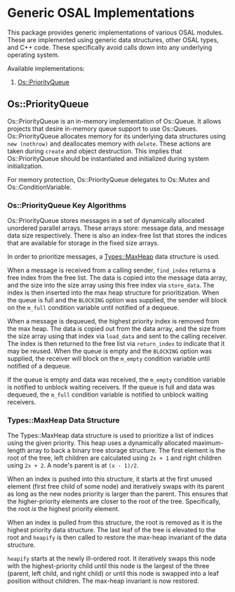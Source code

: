 # Generic OSAL Implementations

This package provides generic implementations of various OSAL modules. These are implemented using generic data structures, other OSAL types, and C++ code. These specifically avoid calls down into any underlying operating system.

Available implementations:
1. [Os::PriorityQueue](#ospriorityqueue)


## Os::PriorityQueue

Os::PriorityQueue is an in-memory implementation of Os::Queue. It allows projects that desire in-memory queue support to use Os::Queues.  Os::PriorityQueue allocates memory for its underlying data structures using `new (nothrow)` and deallocates memory with `delete`. These actions are taken during `create` and object destruction. This implies that Os::PriorityQueue should be instantiated and initialized during system initialization.

For memory protection, Os::PriorityQueue delegates to Os::Mutex and Os::ConditionVariable.

### Os::PriorityQueue Key Algorithms

Os::PriorityQueue stores messages in a set of dynamically allocated unordered parallel arrays. These arrays store: message data, and message data size respectively. There is also an index-free list that stores the indices that are available for storage in the fixed size arrays.

In order to prioritize messages, a [Types::MaxHeap](#typesmaxheap-data-structure) data structure is used.

When a message is received from a calling sender, `find_index` returns a free index from the free list. The data is copied into the message data array, and the size into the size array using this free index via `store_data`. The index is then inserted into the max heap structure for prioritization. When the queue is full and the `BLOCKING` option was supplied, the sender will block on the `m_full` condition variable until notified of a dequeue.

When a message is dequeued, the highest priority index is removed from the max heap. The data is copied out from the data array, and the size from the size array using that index via `load_data` and sent to the calling receiver. The index is then returned to the free list via `return_index` to indicate that it may be reused. When the queue is empty and the `BLOCKING` option was supplied, the receiver will block on the `m_empty` condition variable until notified of a dequeue.

If the queue is empty and data was received, the `m_empty` condition variable is notified to unblock waiting receivers. If the queue is full and data was dequeued, the `m_full` condition variable is notified to unblock waiting receivers.

### Types::MaxHeap Data Structure

The Types::MaxHeap data structure is used to prioritize a list of indices using the given priority. This heap uses a dynamically allocated maximum-length array to back a binary tree storage structure. The first element is the root of the tree, left children are calculated using `2x + 1` and right children using `2x + 2`. A node's parent is at `(x - 1)/2`.

When an index is pushed into this structure, it starts at the first unused element (first free child of some node) and iteratively swaps with its parent as long as the new nodes priority is larger than the parent. This ensures that the higher-priority elements are closer to the root of the tree. Specifically, the root *is* the highest priority element.

When an index is pulled from this structure, the root is removed as it is the highest priority data structure. The last leaf of the tree is elevated to the root and `heapify` is then called to restore the max-heap invariant of the data structure.

`heapify` starts at the newly ill-ordered root. It iteratively swaps this node with the highest-priority child until this node is the largest of the three (parent, left child, and right child) or until this node is swapped into a leaf position without children. The max-heap invariant is now restored.


